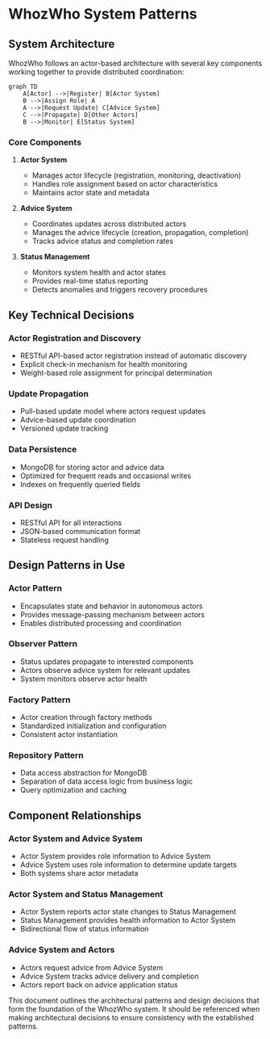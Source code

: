 # WhozWho System Patterns

## System Architecture

WhozWho follows an actor-based architecture with several key components working together to provide distributed coordination:

```mermaid
graph TD
    A[Actor] -->|Register| B[Actor System]
    B -->|Assign Role| A
    A -->|Request Update| C[Advice System]
    C -->|Propagate| D[Other Actors]
    B -->|Monitor| E[Status System]
```

### Core Components

1. **Actor System**
   - Manages actor lifecycle (registration, monitoring, deactivation)
   - Handles role assignment based on actor characteristics
   - Maintains actor state and metadata

2. **Advice System**
   - Coordinates updates across distributed actors
   - Manages the advice lifecycle (creation, propagation, completion)
   - Tracks advice status and completion rates

3. **Status Management**
   - Monitors system health and actor states
   - Provides real-time status reporting
   - Detects anomalies and triggers recovery procedures

## Key Technical Decisions

### Actor Registration and Discovery
- RESTful API-based actor registration instead of automatic discovery
- Explicit check-in mechanism for health monitoring
- Weight-based role assignment for principal determination

### Update Propagation
- Pull-based update model where actors request updates
- Advice-based update coordination
- Versioned update tracking

### Data Persistence
- MongoDB for storing actor and advice data
- Optimized for frequent reads and occasional writes
- Indexes on frequently queried fields

### API Design
- RESTful API for all interactions
- JSON-based communication format
- Stateless request handling

## Design Patterns in Use

### Actor Pattern
- Encapsulates state and behavior in autonomous actors
- Provides message-passing mechanism between actors
- Enables distributed processing and coordination

### Observer Pattern
- Status updates propagate to interested components
- Actors observe advice system for relevant updates
- System monitors observe actor health

### Factory Pattern
- Actor creation through factory methods
- Standardized initialization and configuration
- Consistent actor instantiation

### Repository Pattern
- Data access abstraction for MongoDB
- Separation of data access logic from business logic
- Query optimization and caching

## Component Relationships

### Actor System and Advice System
- Actor System provides role information to Advice System
- Advice System uses role information to determine update targets
- Both systems share actor metadata

### Actor System and Status Management
- Actor System reports actor state changes to Status Management
- Status Management provides health information to Actor System
- Bidirectional flow of status information

### Advice System and Actors
- Actors request advice from Advice System
- Advice System tracks advice delivery and completion
- Actors report back on advice application status

This document outlines the architectural patterns and design decisions that form the foundation of the WhozWho system. It should be referenced when making architectural decisions to ensure consistency with the established patterns.
